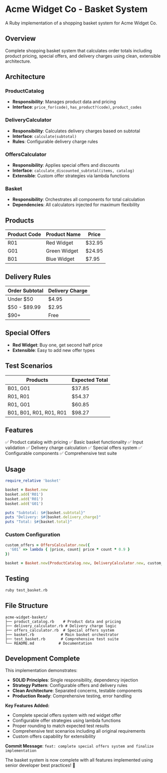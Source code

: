 # Acme Widget Co - Basket System

A Ruby implementation of a shopping basket system for Acme Widget Co.

## Overview

Complete shopping basket system that calculates order totals including product pricing, special offers, and delivery charges using clean, extensible architecture.

## Architecture

### ProductCatalog
- **Responsibility**: Manages product data and pricing
- **Interface**: `price_for(code)`, `has_product?(code)`, `product_codes`

### DeliveryCalculator
- **Responsibility**: Calculates delivery charges based on subtotal
- **Interface**: `calculate(subtotal)`
- **Rules**: Configurable delivery charge rules

### OffersCalculator
- **Responsibility**: Applies special offers and discounts
- **Interface**: `calculate_discounted_subtotal(items, catalog)`
- **Extensible**: Custom offer strategies via lambda functions

### Basket
- **Responsibility**: Orchestrates all components for total calculation
- **Dependencies**: All calculators injected for maximum flexibility

## Products

| Product Code | Product Name | Price |
|--------------|--------------|-------|
| R01          | Red Widget   | $32.95|
| G01          | Green Widget | $24.95|
| B01          | Blue Widget  | $7.95 |

## Delivery Rules

| Order Subtotal | Delivery Charge |
|----------------|-----------------|
| Under $50      | $4.95          |
| $50 - $89.99   | $2.95          |
| $90+           | Free           |

## Special Offers

- **Red Widget**: Buy one, get second half price
- **Extensible**: Easy to add new offer types

## Test Scenarios

| Products | Expected Total |
|----------|----------------|
| B01, G01 | $37.85 |
| R01, R01 | $54.37 |
| R01, G01 | $60.85 |
| B01, B01, R01, R01, R01 | $98.27 |

## Features

✅ Product catalog with pricing
✅ Basic basket functionality
✅ Input validation
✅ Delivery charge calculation
✅ Special offers system
✅ Configurable components
✅ Comprehensive test suite

## Usage

```ruby
require_relative 'basket'

basket = Basket.new
basket.add('R01')
basket.add('R01')
basket.add('G01')

puts "Subtotal: $#{basket.subtotal}"
puts "Delivery: $#{basket.delivery_charge}"
puts "Total: $#{basket.total}"
```

### Custom Configuration

```ruby
custom_offers = OffersCalculator.new({
  'G01' => lambda { |price, count| price * count * 0.9 }
})

basket = Basket.new(ProductCatalog.new, DeliveryCalculator.new, custom_offers)
```

## Testing

```bash
ruby test_basket.rb
```

## File Structure

```
acme-widget-basket/
├── product_catalog.rb    # Product data and pricing
├── delivery_calculator.rb # Delivery charge logic
├── offers_calculator.rb  # Special offers system
├── basket.rb            # Main basket orchestrator
├── test_basket.rb       # Comprehensive test suite
└── README.md           # Documentation
```

## Development Complete

This implementation demonstrates:
- **SOLID Principles**: Single responsibility, dependency injection
- **Strategy Pattern**: Configurable offers and delivery rules
- **Clean Architecture**: Separated concerns, testable components
- **Production Ready**: Comprehensive testing, error handling

**Key Features Added:**
- Complete special offers system with red widget offer
- Configurable offer strategies using lambda functions
- Proper rounding to match expected test results
- Comprehensive test scenarios including all original requirements
- Custom offers capability for extensibility

**Commit Message**: `feat: complete special offers system and finalize implementation`

The basket system is now complete with all features implemented using senior developer best practices! 🎉
